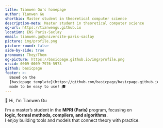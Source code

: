 ```yaml
---
title: Tianwen Gu's homepage
author: Tianwen Gu
shortbio: Master student in theoretical computer science
description-meta: Master student in theoretical computer science
og-url: https://tianwengu.github.io
location: ENS Paris-Saclay
email: tianwen.gu@universite-paris-saclay
picture: img/profile.png
picture-round: false
side-by-side: true
pronouns: They/Them
og-picture: https://basicpage.github.io/img/profile.png
orcid: 0009-0009-7976-5973
github: basicpage
footer: >-
  Based on the
  [basicpage template](https://github.com/basicpage/basicpage.github.io),
  made to be easy to use! 🎓
---
```


👋 Hi, I’m Tianwen Gu

I’m a master’s student in the **MPRI (Paris)** program, focusing on  
**logic, formal methods, compilers, and algorithms**.  
I enjoy building tools and models that connect theory with practice.

